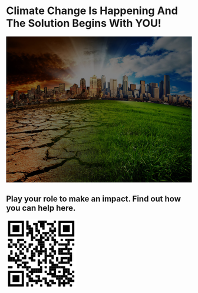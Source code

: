 # Climate Change Is Happening And The Solution Begins With YOU!

![Climate Change](ClimateChange.PNG)

## Play your role to make an impact. Find out how you can help here.

![QR Code](QRCode.PNG)

